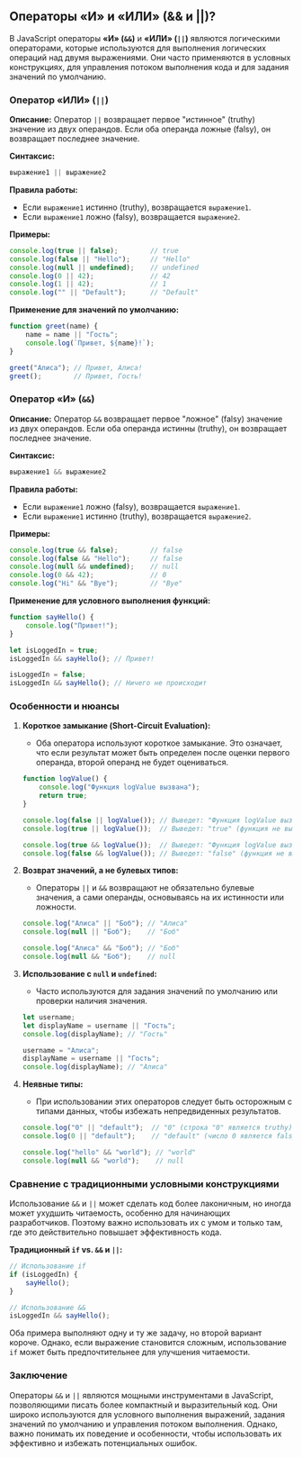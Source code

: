## Операторы «И» и «ИЛИ» (&& и ||)?

В JavaScript операторы **«И» (`&&`)** и **«ИЛИ» (`||`)** являются логическими операторами, которые используются для выполнения логических операций над двумя выражениями. Они часто применяются в условных конструкциях, для управления потоком выполнения кода и для задания значений по умолчанию.

### Оператор «ИЛИ» (`||`)

**Описание:**
Оператор `||` возвращает первое "истинное" (truthy) значение из двух операндов. Если оба операнда ложные (falsy), он возвращает последнее значение.

**Синтаксис:**
```javascript
выражение1 || выражение2
```

**Правила работы:**
- Если `выражение1` истинно (truthy), возвращается `выражение1`.
- Если `выражение1` ложно (falsy), возвращается `выражение2`.

**Примеры:**

```javascript
console.log(true || false);        // true
console.log(false || "Hello");     // "Hello"
console.log(null || undefined);    // undefined
console.log(0 || 42);              // 42
console.log(1 || 42);              // 1
console.log("" || "Default");      // "Default"
```

**Применение для значений по умолчанию:**

```javascript
function greet(name) {
    name = name || "Гость";
    console.log(`Привет, ${name}!`);
}

greet("Алиса"); // Привет, Алиса!
greet();        // Привет, Гость!
```

### Оператор «И» (`&&`)

**Описание:**
Оператор `&&` возвращает первое "ложное" (falsy) значение из двух операндов. Если оба операнда истинны (truthy), он возвращает последнее значение.

**Синтаксис:**
```javascript
выражение1 && выражение2
```

**Правила работы:**
- Если `выражение1` ложно (falsy), возвращается `выражение1`.
- Если `выражение1` истинно (truthy), возвращается `выражение2`.

**Примеры:**

```javascript
console.log(true && false);        // false
console.log(false && "Hello");     // false
console.log(null && undefined);    // null
console.log(0 && 42);              // 0
console.log("Hi" && "Bye");        // "Bye"
```

**Применение для условного выполнения функций:**

```javascript
function sayHello() {
    console.log("Привет!");
}

let isLoggedIn = true;
isLoggedIn && sayHello(); // Привет!

isLoggedIn = false;
isLoggedIn && sayHello(); // Ничего не происходит
```

### Особенности и нюансы

1. **Короткое замыкание (Short-Circuit Evaluation):**
   - Оба оператора используют короткое замыкание. Это означает, что если результат может быть определен после оценки первого операнда, второй операнд не будет оцениваться.
   
   ```javascript
   function logValue() {
       console.log("Функция logValue вызвана");
       return true;
   }

   console.log(false || logValue()); // Выведет: "Функция logValue вызвана" и затем "true"
   console.log(true || logValue());  // Выведет: "true" (функция не вызвана)

   console.log(true && logValue());  // Выведет: "Функция logValue вызвана" и затем "true"
   console.log(false && logValue()); // Выведет: "false" (функция не вызвана)
   ```

2. **Возврат значений, а не булевых типов:**
   - Операторы `||` и `&&` возвращают не обязательно булевые значения, а сами операнды, основываясь на их истинности или ложности.
   
   ```javascript
   console.log("Алиса" || "Боб"); // "Алиса"
   console.log(null || "Боб");    // "Боб"

   console.log("Алиса" && "Боб"); // "Боб"
   console.log(null && "Боб");    // null
   ```

3. **Использование с `null` и `undefined`:**
   - Часто используются для задания значений по умолчанию или проверки наличия значения.

   ```javascript
   let username;
   let displayName = username || "Гость";
   console.log(displayName); // "Гость"

   username = "Алиса";
   displayName = username || "Гость";
   console.log(displayName); // "Алиса"
   ```

4. **Неявные типы:**
   - При использовании этих операторов следует быть осторожным с типами данных, чтобы избежать непредвиденных результатов.

   ```javascript
   console.log("0" || "default");  // "0" (строка "0" является truthy)
   console.log(0 || "default");    // "default" (число 0 является falsy)

   console.log("hello" && "world"); // "world"
   console.log(null && "world");    // null
   ```

### Сравнение с традиционными условными конструкциями

Использование `&&` и `||` может сделать код более лаконичным, но иногда может ухудшить читаемость, особенно для начинающих разработчиков. Поэтому важно использовать их с умом и только там, где это действительно повышает эффективность кода.

**Традиционный `if` vs. `&&` и `||`:**

```javascript
// Использование if
if (isLoggedIn) {
    sayHello();
}

// Использование &&
isLoggedIn && sayHello();
```

Оба примера выполняют одну и ту же задачу, но второй вариант короче. Однако, если выражение становится сложным, использование `if` может быть предпочтительнее для улучшения читаемости.

### Заключение

Операторы `&&` и `||` являются мощными инструментами в JavaScript, позволяющими писать более компактный и выразительный код. Они широко используются для условного выполнения выражений, задания значений по умолчанию и управления потоком выполнения. Однако, важно понимать их поведение и особенности, чтобы использовать их эффективно и избежать потенциальных ошибок.